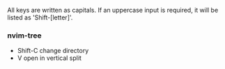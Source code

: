 All keys are written as capitals. If an uppercase input is required, it will be listed as 'Shift-[letter]'.

### nvim-tree
- Shift-C         change directory
- V               open in vertical split 
